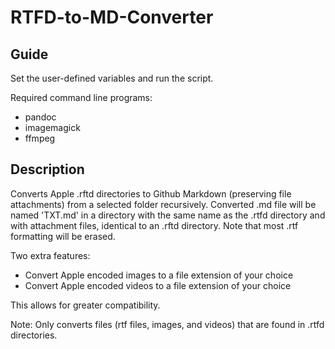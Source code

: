 # RTFD-to-MD-Converter

## Guide
Set the user-defined variables and run the script.

Required command line programs:
- pandoc
- imagemagick
- ffmpeg

## Description
Converts Apple .rftd directories to Github Markdown (preserving file attachments) from a selected folder recursively. Converted .md file will be named 'TXT.md' in a directory with the same name as the .rtfd directory and with attachment files, identical to an .rftd directory. Note that most .rtf formatting will be erased. 

Two extra features:
- Convert Apple encoded images to a file extension of your choice
- Convert Apple encoded videos to a file extension of your choice

This allows for greater compatibility.

Note: Only converts files (rtf files, images, and videos) that are found in .rtfd directories.

